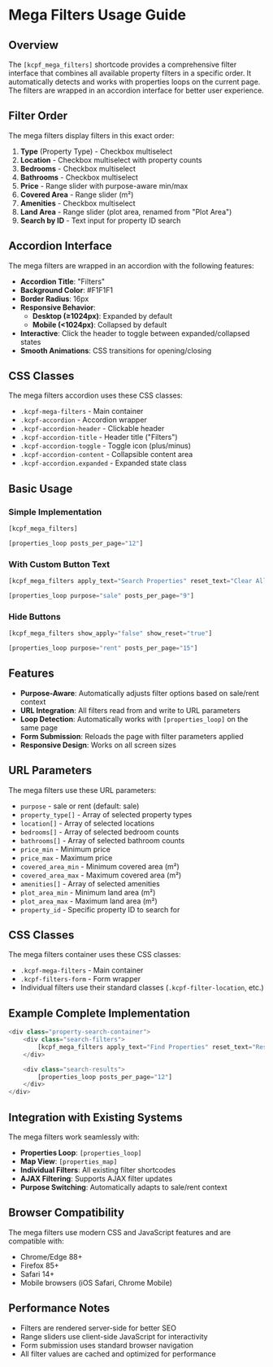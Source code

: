 # Mega Filters Usage Guide

## Overview

The `[kcpf_mega_filters]` shortcode provides a comprehensive filter interface that combines all available property filters in a specific order. It automatically detects and works with properties loops on the current page. The filters are wrapped in an accordion interface for better user experience.

## Filter Order

The mega filters display filters in this exact order:

1. **Type** (Property Type) - Checkbox multiselect
2. **Location** - Checkbox multiselect with property counts
3. **Bedrooms** - Checkbox multiselect
4. **Bathrooms** - Checkbox multiselect
5. **Price** - Range slider with purpose-aware min/max
6. **Covered Area** - Range slider (m²)
7. **Amenities** - Checkbox multiselect
8. **Land Area** - Range slider (plot area, renamed from "Plot Area")
9. **Search by ID** - Text input for property ID search

## Accordion Interface

The mega filters are wrapped in an accordion with the following features:

- **Accordion Title**: "Filters"
- **Background Color**: #F1F1F1
- **Border Radius**: 16px
- **Responsive Behavior**:
  - **Desktop (≥1024px)**: Expanded by default
  - **Mobile (<1024px)**: Collapsed by default
- **Interactive**: Click the header to toggle between expanded/collapsed states
- **Smooth Animations**: CSS transitions for opening/closing

## CSS Classes

The mega filters accordion uses these CSS classes:

- `.kcpf-mega-filters` - Main container
- `.kcpf-accordion` - Accordion wrapper
- `.kcpf-accordion-header` - Clickable header
- `.kcpf-accordion-title` - Header title ("Filters")
- `.kcpf-accordion-toggle` - Toggle icon (plus/minus)
- `.kcpf-accordion-content` - Collapsible content area
- `.kcpf-accordion.expanded` - Expanded state class

## Basic Usage

### Simple Implementation

```php
[kcpf_mega_filters]

[properties_loop posts_per_page="12"]
```

### With Custom Button Text

```php
[kcpf_mega_filters apply_text="Search Properties" reset_text="Clear All"]

[properties_loop purpose="sale" posts_per_page="9"]
```

### Hide Buttons

```php
[kcpf_mega_filters show_apply="false" show_reset="true"]

[properties_loop purpose="rent" posts_per_page="15"]
```

## Features

- **Purpose-Aware**: Automatically adjusts filter options based on sale/rent context
- **URL Integration**: All filters read from and write to URL parameters
- **Loop Detection**: Automatically works with `[properties_loop]` on the same page
- **Form Submission**: Reloads the page with filter parameters applied
- **Responsive Design**: Works on all screen sizes

## URL Parameters

The mega filters use these URL parameters:

- `purpose` - sale or rent (default: sale)
- `property_type[]` - Array of selected property types
- `location[]` - Array of selected locations
- `bedrooms[]` - Array of selected bedroom counts
- `bathrooms[]` - Array of selected bathroom counts
- `price_min` - Minimum price
- `price_max` - Maximum price
- `covered_area_min` - Minimum covered area (m²)
- `covered_area_max` - Maximum covered area (m²)
- `amenities[]` - Array of selected amenities
- `plot_area_min` - Minimum land area (m²)
- `plot_area_max` - Maximum land area (m²)
- `property_id` - Specific property ID to search for

## CSS Classes

The mega filters container uses these CSS classes:

- `.kcpf-mega-filters` - Main container
- `.kcpf-filters-form` - Form wrapper
- Individual filters use their standard classes (`.kcpf-filter-location`, etc.)

## Example Complete Implementation

```php
<div class="property-search-container">
    <div class="search-filters">
        [kcpf_mega_filters apply_text="Find Properties" reset_text="Reset Search"]
    </div>

    <div class="search-results">
        [properties_loop posts_per_page="12"]
    </div>
</div>
```

## Integration with Existing Systems

The mega filters work seamlessly with:

- **Properties Loop**: `[properties_loop]`
- **Map View**: `[properties_map]`
- **Individual Filters**: All existing filter shortcodes
- **AJAX Filtering**: Supports AJAX filter updates
- **Purpose Switching**: Automatically adapts to sale/rent context

## Browser Compatibility

The mega filters use modern CSS and JavaScript features and are compatible with:

- Chrome/Edge 88+
- Firefox 85+
- Safari 14+
- Mobile browsers (iOS Safari, Chrome Mobile)

## Performance Notes

- Filters are rendered server-side for better SEO
- Range sliders use client-side JavaScript for interactivity
- Form submission uses standard browser navigation
- All filter values are cached and optimized for performance
